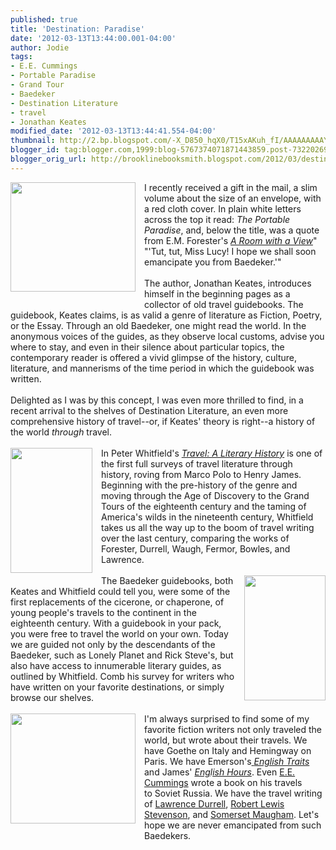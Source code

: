 ```yaml
---
published: true
title: 'Destination: Paradise'
date: '2012-03-13T13:44:00.001-04:00'
author: Jodie
tags:
- E.E. Cummings
- Portable Paradise
- Grand Tour
- Baedeker
- Destination Literature
- travel
- Jonathan Keates
modified_date: '2012-03-13T13:44:41.554-04:00'
thumbnail: http://2.bp.blogspot.com/-X_D850_hqX0/T15xAKuh_fI/AAAAAAAAAYU/w6VTuwcFTfU/s72-c/The-Portable-Paradise.jpg
blogger_id: tag:blogger.com,1999:blog-5767374071871443859.post-7322026998051399661
blogger_orig_url: http://brooklinebooksmith.blogspot.com/2012/03/destination-paradise.html
---
```


<a href="http://2.bp.blogspot.com/-X_D850_hqX0/T15xAKuh_fI/AAAAAAAAAYU/w6VTuwcFTfU/s1600/The-Portable-Paradise.jpg" imageanchor="1" style="clear: left; float: left; margin-bottom: 1em; margin-right: 1em;"><img border="0" height="175" src="http://2.bp.blogspot.com/-X_D850_hqX0/T15xAKuh_fI/AAAAAAAAAYU/w6VTuwcFTfU/s200/The-Portable-Paradise.jpg" width="200" /></a>I recently received&nbsp;a gift in the mail, a slim volume about the size of an envelope, with a red cloth cover. In plain white letters across the top it read: <em>The Portable Paradise</em>, and, below the title, was a quote from E.M. Forester's <em><a href="http://www.brooklinebooksmith-shop.com/book/9780141183299">A Room with a View</a></em>" "'Tut, tut, Miss Lucy! I hope we shall soon emancipate you from Baedeker.'"<br /><br />The author, Jonathan Keates, introduces himself in the beginning pages as a collector of old travel guidebooks. The guidebook, Keates claims, is as valid a genre of literature as Fiction, Poetry, or the Essay. Through an old Baedeker, one might read the world. In the anonymous voices of the guides, as they observe local customs, advise you where to stay, and even in their silence about particular topics, the contemporary reader is offered a vivid glimpse of the history, culture, literature, and mannerisms of the time period in which the guidebook was written.<br /><br />Delighted as I was by this concept, I was even more thrilled to find, in a recent arrival to the shelves of Destination Literature, an even more comprehensive history of travel--or, if Keates' theory is right--a history of the world <em>through </em>travel.<br /><br /><a href="http://1.bp.blogspot.com/-ZO8oL5Ee27c/T15xXsrcSPI/AAAAAAAAAYc/5zfuhzYblfM/s1600/travel-a-literary-history.jpg" imageanchor="1" style="clear: left; float: left; margin-bottom: 1em; margin-right: 1em;"><img border="0" height="200" src="http://1.bp.blogspot.com/-ZO8oL5Ee27c/T15xXsrcSPI/AAAAAAAAAYc/5zfuhzYblfM/s200/travel-a-literary-history.jpg" width="131" /></a>In Peter Whitfield's <em><a href="http://www.brooklinebooksmith-shop.com/book/9781851243389">Travel: A Literary History</a></em> is one of the first full&nbsp;surveys of travel literature through history, roving from Marco Polo to Henry James. Beginning with the pre-history of the genre and moving through the Age of Discovery to the Grand Tours of the eighteenth century and&nbsp;the taming of America's wilds in the nineteenth century, Whitfield takes us all the way up to the boom of travel writing over the last century, comparing the works of Forester, Durrell, Waugh, Fermor, Bowles, and Lawrence.<br /><br /><a href="http://2.bp.blogspot.com/-50gkKvzm280/T15zNUhBjhI/AAAAAAAAAYk/sCEsea-5m24/s1600/139166606.jpg" imageanchor="1" style="clear: right; float: right; margin-bottom: 1em; margin-left: 1em;"><img border="0" height="200" src="http://2.bp.blogspot.com/-50gkKvzm280/T15zNUhBjhI/AAAAAAAAAYk/sCEsea-5m24/s200/139166606.jpg" width="130" /></a>The Baedeker guidebooks, both Keates and Whitfield could tell you, were some of the first replacements of the cicerone, or chaperone, of young people's travels to the continent in the eighteenth century. With a guidebook in&nbsp;your pack, you were free to travel the world on your own. Today we are guided not only by the descendants of the Baedeker, such as&nbsp;Lonely Planet and Rick Steve's, but also have access to innumerable literary guides, as outlined by Whitfield.&nbsp;Comb his survey for writers who have written on your favorite destinations, or simply browse our shelves. <br /><br /><a href="http://1.bp.blogspot.com/-EShJs2SLT8U/T15z2tLpNwI/AAAAAAAAAYs/V5NLUmxRzzM/s1600/EIMI_cummings_index-195x172.jpg" imageanchor="1" style="clear: left; float: left; margin-bottom: 1em; margin-right: 1em;"><img border="0" height="176" src="http://1.bp.blogspot.com/-EShJs2SLT8U/T15z2tLpNwI/AAAAAAAAAYs/V5NLUmxRzzM/s200/EIMI_cummings_index-195x172.jpg" width="200" /></a>I'm always surprised to find some of my favorite fiction writers not only&nbsp;traveled the world, but wrote about their travels. We have Goethe on Italy and Hemingway on Paris. We have Emerson's<a href="http://www.brooklinebooksmith-shop.com/book/9781848855885"> <em>English Traits </em></a>and James' <em><a href="http://www.brooklinebooksmith-shop.com/book/9781848854857">Eng</a>l<a href="http://www.brooklinebooksmith-shop.com/book/9781848854857">ish Hours</a></em>.&nbsp;Even <a href="http://www.brooklinebooksmith-shop.com/book/9780871406521">E.E. Cummings</a> wrote a book on his travels to&nbsp;Soviet Russia. We have the travel writing of <a href="http://www.brooklinebooksmith-shop.com/book/9781604190359">Lawrence Durrell</a>, <a href="http://www.brooklinebooksmith-shop.com/book/9781903238691">Robert Lewis Stevenson</a>, and <a href="http://www.brooklinebooksmith-shop.com/book/9780307473189">Somerset Maugham</a>. Let's hope we are never emancipated from such Baedekers.
